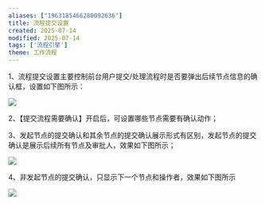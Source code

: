 ```yaml
---
aliases: ["1963185466280092636"]
title: 流程提交设置
created: 2025-07-14
modified: 2025-07-14
tags: ['流程引擎']
theme: 工作流程
---
```


1、流程提交设置主要控制前台用户提交/处理流程时是否要弹出后续节点信息的确认框，设置如下图所示：

![](https://myhelpdoc.oss-cn-heyuan.aliyuncs.com/mdimages/a3c743ceccbf8410c4fb7dd1e984a745.jpg)

2、【提交流程需要确认】开启后，可设置哪些节点需要有确认动作；

3、发起节点的提交确认和其余节点的提交确认展示形式有区别，发起节点的提交确认是展示后续所有节点及审批人，效果如下图所示；

![](https://myhelpdoc.oss-cn-heyuan.aliyuncs.com/mdimages/73139fa518a5ff125c2be8953d7d2fe0.jpg)

4、非发起节点的提交确认，只显示下一个节点和操作者，效果如下图所示

![](https://myhelpdoc.oss-cn-heyuan.aliyuncs.com/mdimages/afd0fc5eef711549a3c3f8adbab829ae.jpg)

